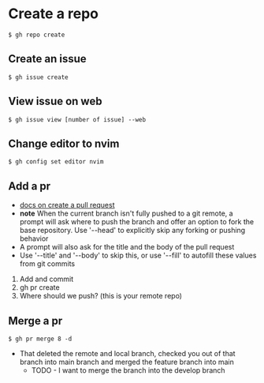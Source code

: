 # Create a repo
`$ gh repo create`

## Create an issue
`$ gh issue create`

## View issue on web
`$ gh issue view [number of issue] --web`

## Change editor to nvim
`$ gh config set editor nvim`

## Add a pr
* [docs on create a pull request](https://cli.github.com/manual/gh_pr_create)
* **note** When the current branch isn't fully pushed to a git remote, a prompt will ask where to push the branch and offer an option to fork the base repository. Use '--head' to explicitly skip any forking or pushing behavior
* A prompt will also ask for the title and the body of the pull request
* Use '--title' and '--body' to skip this, or use '--fill' to autofill these values from git commits

1. Add and commit
2. gh pr create
3. Where should we push? (this is your remote repo)

## Merge a pr
`$ gh pr merge 8 -d`

* That deleted the remote and local branch, checked you out of that branch into main branch and merged the feature branch into main
    - TODO - I want to merge the branch into the develop branch

